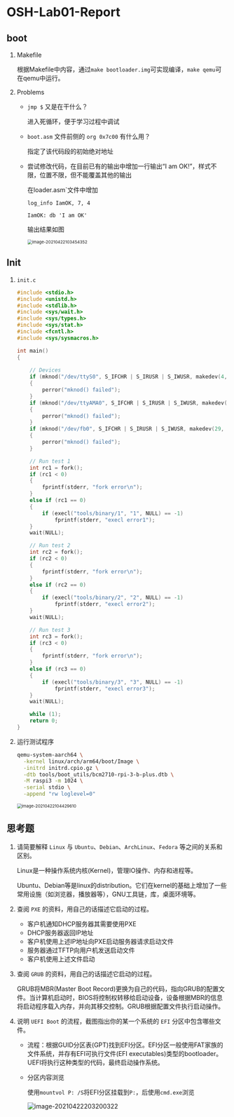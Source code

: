 # OSH-Lab01-Report

## boot

1. Makefile

   根据Makefile中内容，通过`make bootloader.img`可实现编译，`make qemu`可在qemu中运行。

2. Problems

   * `jmp $` 又是在干什么？

     进入死循环，便于学习过程中调试

   * `boot.asm` 文件前侧的 `org 0x7c00` 有什么用？

     指定了该代码段的初始绝对地址

   * 尝试修改代码，在目前已有的输出中增加一行输出“I am OK!”，样式不限，位置不限，但不能覆盖其他的输出

     在loader.asm`文件中增加

     ```assembly
     log_info IamOK, 7, 4
     ```

     ```assembly
     IamOK: db 'I am OK'
     ```

     输出结果如图

     <img src="report.assets/image-20210422103454352.png" alt="image-20210422103454352" style="zoom:67%;" />

## Init

1. `init.c`

   ```c
   #include <stdio.h>
   #include <unistd.h>
   #include <stdlib.h>
   #include <sys/wait.h>
   #include <sys/types.h>
   #include <sys/stat.h>
   #include <fcntl.h>
   #include <sys/sysmacros.h>
   
   int main()
   {
       
       // Devices
       if (mknod("/dev/ttyS0", S_IFCHR | S_IRUSR | S_IWUSR, makedev(4, 64)) == -1)
       {
           perror("mknod() failed");
       }
       if (mknod("/dev/ttyAMA0", S_IFCHR | S_IRUSR | S_IWUSR, makedev(204, 64)) == -1)
       {
           perror("mknod() failed");
       }
       if (mknod("/dev/fb0", S_IFCHR | S_IRUSR | S_IWUSR, makedev(29, 0)) == -1)
       {
           perror("mknod() failed");
       }
   
       // Run test 1
       int rc1 = fork();
       if (rc1 < 0)
       {
           fprintf(stderr, "fork error\n");
       }
       else if (rc1 == 0)
       {
           if (execl("tools/binary/1", "1", NULL) == -1)
               fprintf(stderr, "execl error1");
       }
       wait(NULL);
   
       // Run test 2
       int rc2 = fork();
       if (rc2 < 0)
       {
           fprintf(stderr, "fork error\n");
       }
       else if (rc2 == 0)
       {
           if (execl("tools/binary/2", "2", NULL) == -1)
               fprintf(stderr, "execl error2");
       }
       wait(NULL);
   
       // Run test 3
       int rc3 = fork();
       if (rc3 < 0)
       {
           fprintf(stderr, "fork error\n");
       }
       else if (rc3 == 0)
       {
           if (execl("tools/binary/3", "3", NULL) == -1)
               fprintf(stderr, "execl error3");
       }
       wait(NULL);
   
       while (1);
       return 0;
   }
   ```

2. 运行测试程序

   ```bash
   qemu-system-aarch64 \
     -kernel linux/arch/arm64/boot/Image \
     -initrd initrd.cpio.gz \
     -dtb tools/boot_utils/bcm2710-rpi-3-b-plus.dtb \
     -M raspi3 -m 1024 \
     -serial stdio \
     -append "rw loglevel=0"
   ```

   <img src="report.assets/image-20210422104429610.png" alt="image-20210422104429610" style="zoom:67%;" />

## 思考题

1. 请简要解释 `Linux` 与 `Ubuntu`、`Debian`、`ArchLinux`、`Fedora` 等之间的关系和区别。

   Linux是一种操作系统内核(Kernel)，管理IO操作、内存和进程等。

   Ubuntu、Debian等是linux的distribution。它们在kernel的基础上增加了一些常用设施（如浏览器，播放器等），GNU工具链，库，桌面环境等。

2. 查阅 `PXE` 的资料，用自己的话描述它启动的过程。
   * 客户机通知DHCP服务器其需要使用PXE
   * DHCP服务器返回IP地址
   * 客户机使用上述IP地址向PXE启动服务器请求启动文件
   * 服务器通过TFTP向用户机发送启动文件
   * 客户机使用上述文件启动
   
3. 查阅 `GRUB` 的资料，用自己的话描述它启动的过程。

   GRUB将MBR(Master Boot Record)更换为自己的代码，指向GRUB的配置文件。当计算机启动时，BIOS将控制权转移给启动设备，设备根据MBR的信息将启动程序载入内存，并向其移交控制。GRUB根据配置文件执行启动操作。

4. 说明 `UEFI Boot` 的流程，截图指出你的某一个系统的 `EFI` 分区中包含哪些文件。

   * 流程：根据GUID分区表(GPT)找到EFI分区。EFI分区一般使用FAT家族的文件系统，并存有EFI可执行文件(EFI executables)类型的bootloader。UEFI将执行这种类型的代码，最终启动操作系统。

   * 分区内容浏览

     使用`mountvol P: /S`将EFI分区挂载到`P:`，后使用`cmd.exe`浏览

     ![image-20210422203200322](report.assets/image-20210422203200322.png)

   